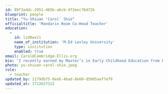 ```yaml
---
id: 89f3addc-2951-465b-a6cb-4f3eec76d72b
blueprint: people
title: "Yu-Shiuan 'Carol' Shie"
officialtitle: 'Mandarin Room Co-Head Teacher'
education:
  -
    id: lzd0wx2i
    name_of_institution: 'M.Ed Lesley University'
    type: institution
    enabled: true
email: Carol@Cambridge-Ellis.org
bio: 'I recently earned my Master’s in Early Childhood Education from Lesley University after being a licensed teacher and working in multiple schools for several years in Taiwan. I enjoy guiding children to discover their potential and become more confident individuals. It is important for me to listen to each child so they feel loved and understood. In my free time, I enjoy dancing and exploring new places and cuisines. This is my first year at CES, and I am very excited to be part of the family.'
photo: yu-shiuan-carol-shie.jpeg
role:
  - teacher
updated_by: 1179db75-8eeb-4bad-8e60-d5005aef7ef8
updated_at: 1722627322
---
```

